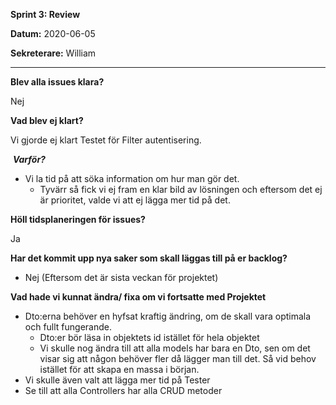 **Sprint 3: Review**

**Datum:** 2020-06-05

**Sekreterare:** William

****

**Blev alla issues klara?**

Nej

**Vad blev ej klart?**

Vi gjorde ej klart Testet för Filter autentisering.

​	***Varför?***

* Vi la tid på att söka information om hur man gör det.
  * Tyvärr så fick vi ej fram en klar bild av lösningen och eftersom det ej är prioritet, valde vi att ej lägga mer tid på det.

**Höll tidsplaneringen för issues?**

Ja



**Har det kommit upp nya saker som skall läggas till på er backlog?**

- Nej (Eftersom det är sista veckan för projektet)



**Vad hade vi kunnat ändra/ fixa om vi fortsatte med Projektet**

* Dto:erna behöver en hyfsat kraftig ändring, om de skall vara optimala och fullt fungerande. 
  * Dto:er bör läsa in objektets id istället för hela objektet
  * Vi skulle nog ändra till att alla models har bara en Dto, sen om det visar sig att någon behöver fler då lägger man till det. Så vid behov istället för att skapa en massa i början.
* Vi skulle även valt att lägga mer tid på Tester
* Se till att alla Controllers har alla CRUD metoder



